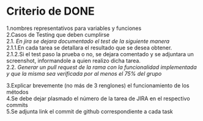 # Criterio de DONE  
1.nombres representativos para variables y funciones  
2.Casos de Testing que deben cumplirse  
         2.1. *En jira se dejara documentado el test de la siguiente manera*  
          2.1.1.En cada tarea se detallara el resultado que se desea obtener.  
          2.1.2.Si el test paso la prueba o no, se dejara comentado y se adjuntara un screenshot, informandole a quien realizo dicha   tarea.  
         2.2. *Generar un pull request de la rama con la funcionalidad implementada y que la misma sea verificada por al menos el 75% del grupo*  

3.Explicar brevemente (no más de 3 renglones)  el funcionamiento de los métodos    
4.Se debe dejar plasmado el número de la tarea de JIRA en el respectivo commits    
5.Se adjunta link el commit de github correspondiente a cada task    
